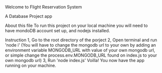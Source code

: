 Welcome to Flight Reservation System

A Database Project app

About this file
To run this project on your local machine you will need to have mondoDB account set up, and nodejs installed.

Instruction
1, Go to the root directory of the porject
2, Open terminal and run 'node i' (You will have to change the mongodb url to your own by adding an environment variable MONGODB_URL with value of your own mongodb url, or simple change the process.env.MONGODB_URL found on index.js to your own mongodb url)
3, Run 'node index.js'
Voilla! You now have the app running on your machine.